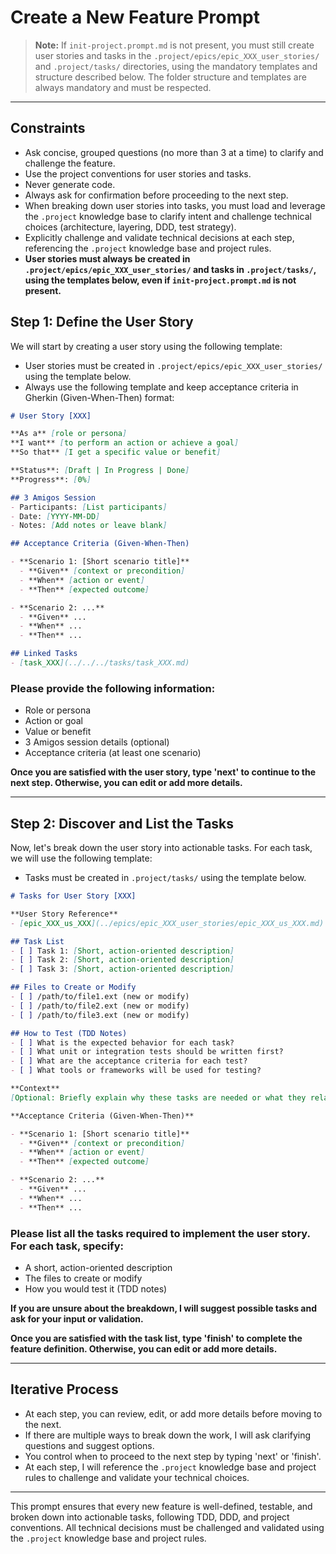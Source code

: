 # Create a New Feature Prompt

> **Note:** If `init-project.prompt.md` is not present, you must still create user stories and tasks in the `.project/epics/epic_XXX_user_stories/` and `.project/tasks/` directories, using the mandatory templates and structure described below. The folder structure and templates are always mandatory and must be respected.

---
## Constraints
- Ask concise, grouped questions (no more than 3 at a time) to clarify and challenge the feature.
- Use the project conventions for user stories and tasks.
- Never generate code.
- Always ask for confirmation before proceeding to the next step.
- When breaking down user stories into tasks, you must load and leverage the `.project` knowledge base to clarify intent and challenge technical choices (architecture, layering, DDD, test strategy).
- Explicitly challenge and validate technical decisions at each step, referencing the `.project` knowledge base and project rules.
- **User stories must always be created in `.project/epics/epic_XXX_user_stories/` and tasks in `.project/tasks/`, using the templates below, even if `init-project.prompt.md` is not present.**

## Step 1: Define the User Story

We will start by creating a user story using the following template:

- User stories must be created in `.project/epics/epic_XXX_user_stories/` using the template below.
- Always use the following template and keep acceptance criteria in Gherkin (Given-When-Then) format:

```markdown
# User Story [XXX]

**As a** [role or persona]
**I want** [to perform an action or achieve a goal]
**So that** [I get a specific value or benefit]

**Status**: [Draft | In Progress | Done]
**Progress**: [0%]

## 3 Amigos Session
- Participants: [List participants]
- Date: [YYYY-MM-DD]
- Notes: [Add notes or leave blank]

## Acceptance Criteria (Given-When-Then)

- **Scenario 1: [Short scenario title]**
  - **Given** [context or precondition]
  - **When** [action or event]
  - **Then** [expected outcome]

- **Scenario 2: ...**
  - **Given** ...
  - **When** ...
  - **Then** ...

## Linked Tasks
- [task_XXX](../../../tasks/task_XXX.md)
```

### Please provide the following information:
- Role or persona
- Action or goal
- Value or benefit
- 3 Amigos session details (optional)
- Acceptance criteria (at least one scenario)

**Once you are satisfied with the user story, type 'next' to continue to the next step. Otherwise, you can edit or add more details.**

---

## Step 2: Discover and List the Tasks

Now, let's break down the user story into actionable tasks. For each task, we will use the following template:

- Tasks must be created in `.project/tasks/` using the template below.

```markdown
# Tasks for User Story [XXX]

**User Story Reference**  
- [epic_XXX_us_XXX](../epics/epic_XXX_user_stories/epic_XXX_us_XXX.md)

## Task List
- [ ] Task 1: [Short, action-oriented description]
- [ ] Task 2: [Short, action-oriented description]
- [ ] Task 3: [Short, action-oriented description]

## Files to Create or Modify
- [ ] /path/to/file1.ext (new or modify)
- [ ] /path/to/file2.ext (new or modify)
- [ ] /path/to/file3.ext (new or modify)

## How to Test (TDD Notes)
- [ ] What is the expected behavior for each task?
- [ ] What unit or integration tests should be written first?
- [ ] What are the acceptance criteria for each test?
- [ ] What tools or frameworks will be used for testing?

**Context**  
[Optional: Briefly explain why these tasks are needed or what they relate to]

**Acceptance Criteria (Given-When-Then)**

- **Scenario 1: [Short scenario title]**
  - **Given** [context or precondition]
  - **When** [action or event]
  - **Then** [expected outcome]

- **Scenario 2: ...**
  - **Given** ...
  - **When** ...
  - **Then** ...
```

### Please list all the tasks required to implement the user story. For each task, specify:
- A short, action-oriented description
- The files to create or modify
- How you would test it (TDD notes)

**If you are unsure about the breakdown, I will suggest possible tasks and ask for your input or validation.**

**Once you are satisfied with the task list, type 'finish' to complete the feature definition. Otherwise, you can edit or add more details.**

---

## Iterative Process
- At each step, you can review, edit, or add more details before moving to the next.
- If there are multiple ways to break down the work, I will ask clarifying questions and suggest options.
- You control when to proceed to the next step by typing 'next' or 'finish'.
- At each step, I will reference the `.project` knowledge base and project rules to challenge and validate your technical choices.

---

This prompt ensures that every new feature is well-defined, testable, and broken down into actionable tasks, following TDD, DDD, and project conventions. All technical decisions must be challenged and validated using the `.project` knowledge base and project rules.

